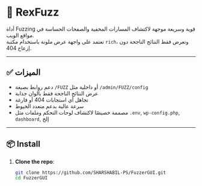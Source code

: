 # 🚀 RexFuzz

أداة Fuzzing قوية وسريعة موجهة لاكتشاف المسارات المخفية والصفحات الحساسة في مواقع الويب.  
تعتمد على واجهة عرض ملونة باستخدام مكتبة `rich`، وتعرض فقط النتائج الناجحة دون إزعاج 404.

---

## ✅ الميزات

- دعم روابط بصيغة `/FUZZ` أو داخلية مثل `/admin/FUZZ/config`
- عرض النتائج الناجحة فقط بألوان جذابة
- تجاهل أي استجابات 404 أو فارغة
- سرعة عالية بدعم متعدد الخيوط
- مصممة خصيصًا لاكتشاف لوحات التحكم وملفات مثل `.env`, `wp-config.php`, `dashboard`, إلخ

---

## 📦 Install

1. **Clone the repo**:
   ```bash
   git clone https://github.com/SHARSHABIL-PS/FuzzerGUI.git
   cd FuzzerGUI
